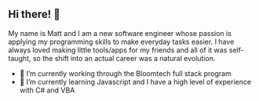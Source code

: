 ## Hi there! 👋
My name is Matt and I am a new software engineer whose passion is applying my programming skills to make everyday tasks easier. I have always loved making little tools/apps for my friends and all of it was self-taught, so the shift into an actual career was a natural evolution.

- 🔭 I’m currently working through the Bloomtech full stack program
- 🌱 I’m currently learning Javascript and I have a high level of experience with C# and VBA

<!--
**highopenended/highopenended** is a ✨ _special_ ✨ repository because its `README.md` (this file) appears on your GitHub profile.

Here are some ideas to get you started:

- 🔭 I’m currently working on ...
- 🌱 I’m currently learning ...
- 👯 I’m looking to collaborate on ...
- 🤔 I’m looking for help with ...
- 💬 Ask me about ...
- 📫 How to reach me: ...
- 😄 Pronouns: ...
- ⚡ Fun fact: ...
-->
